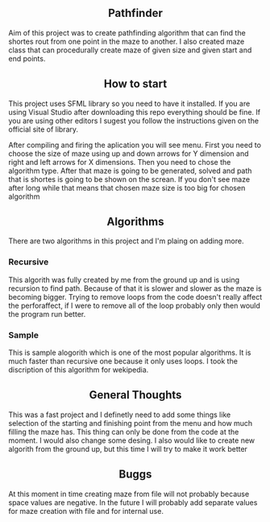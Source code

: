 <h2 style="text-align: center;">Pathfinder</h2>
Aim of this project was to create pathfinding algorithm that can find the shortes rout from one point in the maze to another. I also created maze class that can procedurally create maze of given size and given start and end points.
<h2 style="text-align: center;">How to start</h2>
This project uses SFML library so you need to have it installed. If you are using Visual Studio after downloading this repo everything should be fine. If you are using other editors I sugest you follow the instructions given on the official site of library.

After compiling and firing the aplication you will see menu. First you need to choose the size of maze using up and down arrows for Y dimension and right and left arrows for X dimensions. Then you need to chose the algorithm type. After that maze is going to be generated, solved and path that is shortes is going to be shown on the screan. If you don't see maze after long while that means that chosen maze size is too big for chosen algorithm
<h2 style="text-align: center;">Algorithms</h2>
There are two algorithms in this project and I'm plaing on adding more.
<h3>Recursive</h3>
This algorith was fully created by me from the ground up and is using recursion to find path. Because of that it is slower and slower as the maze is becoming bigger. Trying to remove loops from the code doesn't really affect the perforaffect, if I were to remove all of the loop probably only then would the program run better.
<h3>Sample</h3>
This is sample alogorith which is one of the most popular algorithms. It is much faster than recursive one because it only uses loops. I took the discription of this algorithm for wekipedia.
<h2 style="text-align: center;">General Thoughts</h2>
This was a fast project and I definetly need to add some things like selection of the starting and finishing point from the menu and how much filling the maze has. This thing can only be done from the code at the moment. I would also change some desing. I also would like to create new algorith from the ground up, but this time I will try to make it work better
<h2 style="text-align: center;">Buggs</h2>
At this moment in time creating maze from file will not probably because space values are negative. In the future I will probably add separate values for maze creation with file and for internal use.
